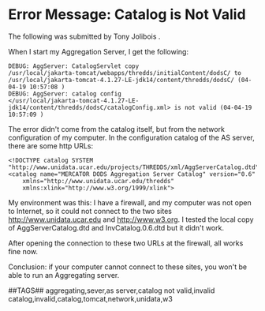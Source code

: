 # Error Message: Catalog is Not Valid

The following was submitted by Tony Jolibois <tjolibois at cls.fr>.

When I start my Aggregation Server, I get the following:

    DEBUG: AggServer: CatalogServlet copy 
    /usr/local/jakarta-tomcat/webapps/thredds/initialContent/dodsC/ to 
    /usr/local/jakarta-tomcat-4.1.27-LE-jdk14/content/thredds/dodsC/ (04-04-19 10:57:08 )
    DEBUG: AggServer: catalog config 
    </usr/local/jakarta-tomcat-4.1.27-LE-jdk14/content/thredds/dodsC/catalogConfig.xml> is not valid (04-04-19 10:57:09 )

The error didn't come from the catalog itself, but from the
network configuration of my computer. In the configuration catalog
of the AS server, there are some http URLs:

    <!DOCTYPE catalog SYSTEM "http://www.unidata.ucar.edu/projects/THREDDS/xml/AggServerCatalog.dtd"> 
    <catalog name="MERCATOR DODS Aggregation Server Catalog" version="0.6" 
        xmlns="http://www.unidata.ucar.edu/thredds" 
        xmlns:xlink="http://www.w3.org/1999/xlink"> 

My environment was this: I have a firewall, and my computer was not open to Internet, so it could not connect to the two sites http://www.unidata.ucar.edu and http://www.w3.org. I tested the local copy of AggServerCatalog.dtd and InvCatalog.0.6.dtd but it didn't work.

After opening the connection to these two URLs at the firewall, all works fine now.

Conclusion: if your computer cannot connect to these sites, you won't be able to run an Aggregating server.

##TAGS##
aggregating,sever,as server,catalog not valid,invalid catalog,invalid,catalog,tomcat,network,unidata,w3